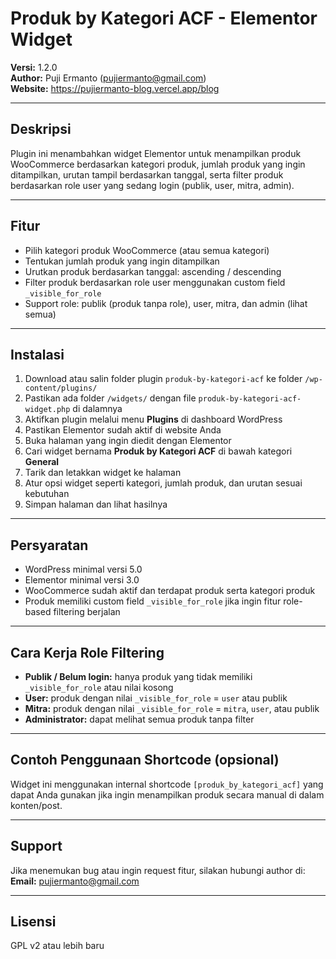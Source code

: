 # Produk by Kategori ACF - Elementor Widget

**Versi:** 1.2.0  
**Author:** Puji Ermanto (pujiermanto@gmail.com)  
**Website:** https://pujiermanto-blog.vercel.app/blog

---

## Deskripsi

Plugin ini menambahkan widget Elementor untuk menampilkan produk WooCommerce berdasarkan kategori produk, jumlah produk yang ingin ditampilkan, urutan tampil berdasarkan tanggal, serta filter produk berdasarkan role user yang sedang login (publik, user, mitra, admin).

---

## Fitur

- Pilih kategori produk WooCommerce (atau semua kategori)  
- Tentukan jumlah produk yang ingin ditampilkan  
- Urutkan produk berdasarkan tanggal: ascending / descending  
- Filter produk berdasarkan role user menggunakan custom field `_visible_for_role`  
- Support role: publik (produk tanpa role), user, mitra, dan admin (lihat semua)  

---

## Instalasi

1. Download atau salin folder plugin `produk-by-kategori-acf` ke folder `/wp-content/plugins/`  
2. Pastikan ada folder `/widgets/` dengan file `produk-by-kategori-acf-widget.php` di dalamnya  
3. Aktifkan plugin melalui menu **Plugins** di dashboard WordPress  
4. Pastikan Elementor sudah aktif di website Anda  
5. Buka halaman yang ingin diedit dengan Elementor  
6. Cari widget bernama **Produk by Kategori ACF** di bawah kategori **General**  
7. Tarik dan letakkan widget ke halaman  
8. Atur opsi widget seperti kategori, jumlah produk, dan urutan sesuai kebutuhan  
9. Simpan halaman dan lihat hasilnya

---

## Persyaratan

- WordPress minimal versi 5.0  
- Elementor minimal versi 3.0  
- WooCommerce sudah aktif dan terdapat produk serta kategori produk  
- Produk memiliki custom field `_visible_for_role` jika ingin fitur role-based filtering berjalan  

---

## Cara Kerja Role Filtering

- **Publik / Belum login:** hanya produk yang tidak memiliki `_visible_for_role` atau nilai kosong  
- **User:** produk dengan nilai `_visible_for_role` = `user` atau publik  
- **Mitra:** produk dengan nilai `_visible_for_role` = `mitra`, `user`, atau publik  
- **Administrator:** dapat melihat semua produk tanpa filter  

---

## Contoh Penggunaan Shortcode (opsional)

Widget ini menggunakan internal shortcode `[produk_by_kategori_acf]` yang dapat Anda gunakan jika ingin menampilkan produk secara manual di dalam konten/post.

---

## Support

Jika menemukan bug atau ingin request fitur, silakan hubungi author di:  
**Email:** pujiermanto@gmail.com

---

## Lisensi

GPL v2 atau lebih baru  
